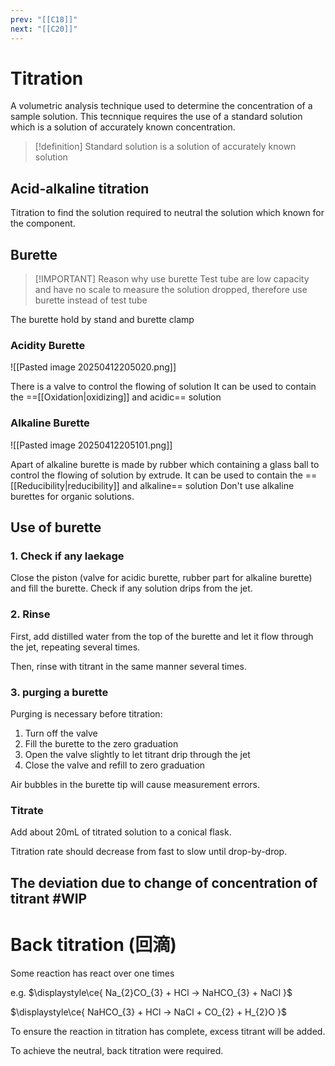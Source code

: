 ```yaml
---
prev: "[[C18]]"
next: "[[C20]]"
---
```

# Titration 
A volumetric analysis technique used to determine the concentration of a sample solution. 
This tecnnique requires the use of a standard solution which is a solution of accurately known concentration.

> [!definition] Standard solution
>  is a solution of accurately known solution




## Acid-alkaline titration
Titration to find the solution required to neutral the solution which known for the component. 


## Burette

> [!IMPORTANT] Reason why use burette
> Test tube are low capacity and have no scale to measure the solution dropped, therefore use burette instead of test tube



The burette hold by stand and burette clamp

### Acidity Burette
![[Pasted image 20250412205020.png]]

There is a valve to control the flowing of solution
It can be used to contain the ==[[Oxidation|oxidizing]] and acidic== solution
### Alkaline Burette 
![[Pasted image 20250412205101.png]]
 
Apart of alkaline burette is made by rubber which containing a glass ball to control the flowing of solution by extrude.
It can be used to contain the ==[[Reducibility|reducibility]] and alkaline== solution
Don't use alkaline burettes for organic solutions.
## Use of burette
### 1. Check if any laekage
Close the piston (valve for acidic burette, rubber part for alkaline burette) and fill the burette. 
Check if any solution drips from the jet.
### 2. Rinse
First, add distilled water from the top of the burette and let it flow through the jet, repeating several times. 

Then, rinse with titrant in the same manner several times.
### 3. purging a burette 
Purging is necessary before titration:
1. Turn off the valve 
2. Fill the burette to the zero graduation 
3. Open the valve slightly to let titrant drip through the jet
4. Close the valve and refill to zero graduation 

 Air bubbles in the burette tip will cause measurement errors.

### Titrate
Add about 20mL of titrated solution to a conical flask.

Titration rate should decrease from fast to slow until drop-by-drop.
## The deviation due to change of concentration of titrant #WIP


# Back titration (回滴) 
Some reaction has react over one times 

e.g. $\displaystyle\ce{ Na_{2}CO_{3} + HCl -> NaHCO_{3} + NaCl }$ 

$\displaystyle\ce{ NaHCO_{3} + HCl -> NaCl + CO_{2} + H_{2}O }$

To ensure the reaction in titration has complete, excess titrant will be added. 

To achieve the neutral, back titration were required.
